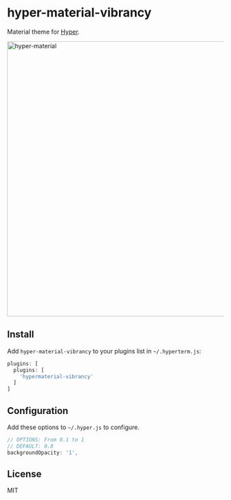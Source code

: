 # hyper-material-vibrancy

Material theme for [Hyper](https://hyper.is).

<img width="640" alt="hyper-material" src="https://cloud.githubusercontent.com/assets/1333916/21167023/63bc12ac-c15e-11e6-8694-c3a1b5c4afa6.png">

## Install

Add `hyper-material-vibrancy` to your plugins list in `~/.hyperterm.js`:

```js
plugins: [
  plugins: [
    'hypermaterial-vibrancy'
  ]
]
```

## Configuration
Add these options to `~/.hyper.js` to configure.

```js
// OPTIONS: From 0.1 to 1
// DEFAULT: 0.8
backgroundOpacity: '1',
```

## License

MIT
